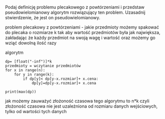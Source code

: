 Podaj definicję problemu plecakowego z powtórzeniami i przedstaw pseudowielomianowy algorytm rozwiązujący ten problem. Uzasadnij stwierdzenie, że jest on pseudowielomianowy.

problem plecakowy z powtórzeniami - jakie przedmioty możemy spakować do plecaka o rozmiarze k tak aby wartość przedmiotów była jak największa, zakładając że każdy przedmiot na swoją wagę i wartość oraz możemy go wziąć dowolną ilość razy

algorytm
```
dp= [float("-inf")]*k  
przedmioty = wczytanie przedmiotów  
for x in range(n):  
    for y in range(k):  
        if dp[y]< dp[y-x.rozmiar]+ x.cena:  
            dp[y]=dp[y-x.rozmiar]+ x.cena  
  
print(max(dp))
```

jak możemy zauważyć złożoność czasowa tego algorytmu to n\*k czyli złożoność czasowa nie jest uzależniona od rozmiaru danych wejściowych, tylko od wartości tych danych
